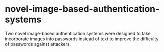 # novel-image-based-authentication-systems
Two novel image-based authentication systems were designed to take incorporate images into passwords instead of text to improve the difficulty of passwords against attackers.
